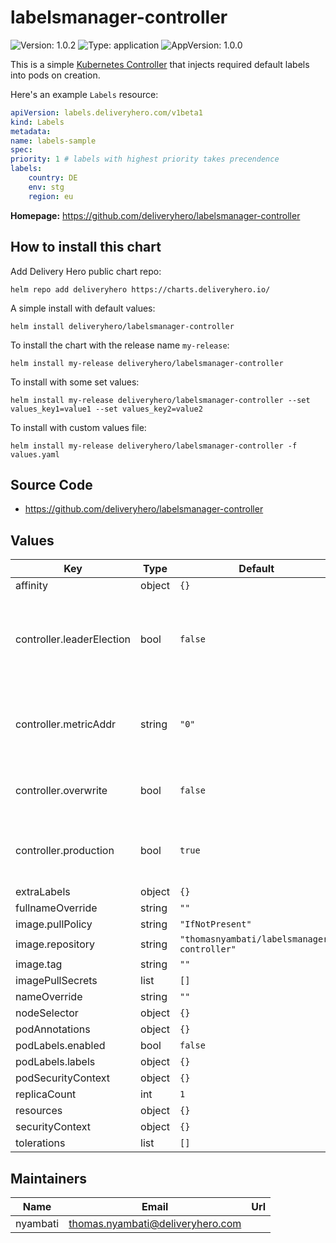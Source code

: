 # labelsmanager-controller

![Version: 1.0.2](https://img.shields.io/badge/Version-1.0.2-informational?style=flat-square) ![Type: application](https://img.shields.io/badge/Type-application-informational?style=flat-square) ![AppVersion: 1.0.0](https://img.shields.io/badge/AppVersion-1.0.0-informational?style=flat-square)

This is a simple [Kubernetes Controller](https://kubernetes.io/docs/concepts/architecture/controller/) that injects required default labels into pods on creation.

Here's an example `Labels` resource:

```yaml
apiVersion: labels.deliveryhero.com/v1beta1
kind: Labels
metadata:
name: labels-sample
spec:
priority: 1 # labels with highest priority takes precendence
labels:
    country: DE
    env: stg
    region: eu

```

**Homepage:** <https://github.com/deliveryhero/labelsmanager-controller>

## How to install this chart

Add Delivery Hero public chart repo:

```console
helm repo add deliveryhero https://charts.deliveryhero.io/
```

A simple install with default values:

```console
helm install deliveryhero/labelsmanager-controller
```

To install the chart with the release name `my-release`:

```console
helm install my-release deliveryhero/labelsmanager-controller
```

To install with some set values:

```console
helm install my-release deliveryhero/labelsmanager-controller --set values_key1=value1 --set values_key2=value2
```

To install with custom values file:

```console
helm install my-release deliveryhero/labelsmanager-controller -f values.yaml
```

## Source Code

* <https://github.com/deliveryhero/labelsmanager-controller>

## Values

| Key | Type | Default | Description |
|-----|------|---------|-------------|
| affinity | object | `{}` |  |
| controller.leaderElection | bool | `false` | Enable leader election for running multiple controller pods |
| controller.metricAddr | string | `"0"` | Address to serve prometheus metrics on. "0" is disabled. |
| controller.overwrite | bool | `false` | Overwrite any similar label on the pod. |
| controller.production | bool | `true` | The log level of the controller. enable for json logs |
| extraLabels | object | `{}` |  |
| fullnameOverride | string | `""` |  |
| image.pullPolicy | string | `"IfNotPresent"` |  |
| image.repository | string | `"thomasnyambati/labelsmanager-controller"` |  |
| image.tag | string | `""` |  |
| imagePullSecrets | list | `[]` |  |
| nameOverride | string | `""` |  |
| nodeSelector | object | `{}` |  |
| podAnnotations | object | `{}` |  |
| podLabels.enabled | bool | `false` |  |
| podLabels.labels | object | `{}` |  |
| podSecurityContext | object | `{}` |  |
| replicaCount | int | `1` |  |
| resources | object | `{}` |  |
| securityContext | object | `{}` |  |
| tolerations | list | `[]` |  |

## Maintainers

| Name | Email | Url |
| ---- | ------ | --- |
| nyambati | thomas.nyambati@deliveryhero.com |  |

